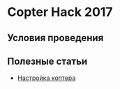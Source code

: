 Copter Hack 2017
===

Условия проведения
---

Полезные статьи
---

* [Настройка коптера](docs/setup.md)
